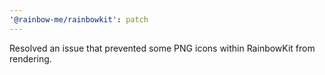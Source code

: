 ```yaml
---
'@rainbow-me/rainbowkit': patch
---
```


Resolved an issue that prevented some PNG icons within RainbowKit from rendering.
